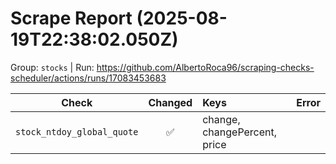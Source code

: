 # Scrape Report (2025-08-19T22:38:02.050Z)

Group: `stocks`  |  Run: https://github.com/AlbertoRoca96/scraping-checks-scheduler/actions/runs/17083453683

| Check | Changed | Keys | Error |
|---|:---:|:--|:--|
| `stock_ntdoy_global_quote` | ✅ | change, changePercent, price |  |
